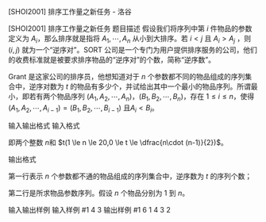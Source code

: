 



[SHOI2001] 排序工作量之新任务 - 洛谷














[SHOI2001] 排序工作量之新任务
题目描述
假设我们将序列中第 $i$ 件物品的参数定义为 $A_i$，那么排序就是指将 $A_1, \cdots ,A_n$ 从小到大排序。若 $i<j$ 且 $A_i>A_j$ ，则 $(i,j)$ 就为一个“逆序对”。SORT 公司是一个专门为用户提供排序服务的公司，他们的收费标准就是被要求排序物品的“逆序对”的个数，简称“逆序数”。

Grant 是这家公司的排序员，他想知道对于 $n$ 个参数都不同的物品组成的序列集合中，逆序对数为 $t$ 的物品有多少个，并试给出其中一个最小的物品序列。所谓最小，即若有两个物品序列 $(A_1,A_2,\cdots ,A_n)$，$(B_1,B_2,\cdots ,B_n)$，存在 $1 \le i \le n$，使得 $(A_1,A_2,\cdots ,A_{i-1})=(B_1,B_2,\cdots,B_{i-1})$ 且$A_i<B_i$。

输入输出格式
输入格式

即两个整数 $n$和 $t(1 \le n \le 20,0 \le t \le \dfrac{n\cdot (n-1)}{2})$。

输出格式

第一行表示 $n$ 个参数都不通的物品组成的序列集合中，逆序数为 $t$ 的序列个数；

第二行是所求物品参数序列。假设 $n$ 个物品分别为 $1$ 到 $n$。

输入输出样例
输入样例 #1
4 3
输出样例 #1
6
1 4 3 2






